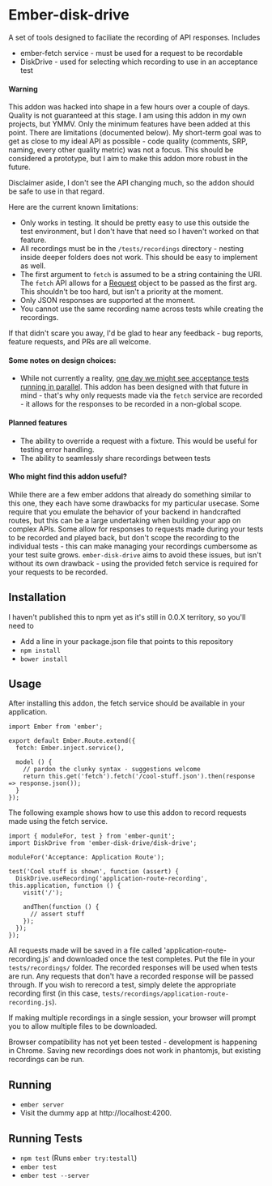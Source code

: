 # Ember-disk-drive

A set of tools designed to faciliate the recording of API responses.
Includes
* ember-fetch service - must be used for a request to be recordable
* DiskDrive - used for selecting which recording to use in an acceptance test

#### Warning
This addon was hacked into shape in a few hours over a couple of days. Quality
is not guaranteed at this stage. I am using this addon in my own projects, but YMMV.
Only the minimum features have been added at this point. There are limitations (documented
below). My short-term goal was to get as close to my ideal API as possible - code quality
(comments, SRP, naming, every other quality metric) was not a focus. This should be considered
a prototype, but I aim to make this addon more robust in the future.

Disclaimer aside, I don't see the API changing much, so the addon should be safe to use
in that regard.

Here are the current known limitations:
* Only works in testing. It should be pretty easy to use this outside the test environment,
  but I don't have that need so I haven't worked on that feature.
* All recordings must be in the `/tests/recordings` directory - nesting inside deeper folders
  does not work. This should be easy to implement as well.
* The first argument to `fetch` is assumed to be a string containing the URI. The `fetch` API
  allows for a [Request](https://developer.mozilla.org/en-US/docs/Web/API/Request) object to be
  passed as the first arg. This shouldn't be too hard, but isn't a priority at the moment.
* Only JSON responses are supported at the moment.
* You cannot use the same recording name across tests while creating the recordings.

If that didn't scare you away, I'd be glad to hear any feedback - bug reports, feature requests,
and PRs are all welcome.

#### Some notes on design choices:
* While not currently a reality, [one day we might see acceptance tests running in parallel](http://discuss.emberjs.com/t/are-1ms-unit-tests-achievable/8169/3).
  This addon has been designed with that future in mind - that's why only requests made via
  the `fetch` service are recorded - it allows for the responses to be recorded in a non-global scope.

#### Planned features
* The ability to override a request with a fixture. This would be useful for testing
  error handling.
* The ability to seamlessly share recordings between tests

#### Who might find this addon useful?
While there are a few ember addons that already do something similar to this one, they each have
some drawbacks for my particular usecase. Some require that you emulate the behavior of your
backend in handcrafted routes, but this can be a large undertaking when building your app on complex APIs.
Some allow for responses to requests made during your tests to be recorded and played back, but
don't scope the recording to the individual tests - this can make managing your recordings
cumbersome as your test suite grows. `ember-disk-drive` aims to avoid these issues, but isn't
without its own drawback - using the provided fetch service is required for your requests to
be recorded.

## Installation

I haven't published this to npm yet as it's still in 0.0.X territory, so you'll need to

* Add a line in your package.json file that points to this repository
* `npm install`
* `bower install`

## Usage
After installing this addon, the fetch service should be available in your application.

```
import Ember from 'ember';

export default Ember.Route.extend({
  fetch: Ember.inject.service(),

  model () {
    // pardon the clunky syntax - suggestions welcome
    return this.get('fetch').fetch('/cool-stuff.json').then(response => response.json());
  }
});
```

The following example shows how to use this addon to record requests made using the fetch service.

```
import { moduleFor, test } from 'ember-qunit';
import DiskDrive from 'ember-disk-drive/disk-drive';

moduleFor('Acceptance: Application Route');

test('Cool stuff is shown', function (assert) {
  DiskDrive.useRecording('application-route-recording', this.application, function () {
    visit('/');

    andThen(function () {
      // assert stuff
    });
  });
});
```

All requests made will be saved in a file called 'application-route-recording.js' and downloaded
once the test completes. Put the file in your `tests/recordings/` folder. The recorded
responses will be used when tests are run. Any requests that don't have a recorded response
will be passed through. If you wish to rerecord a test, simply delete the appropriate
recording first (in this case, `tests/recordings/application-route-recording.js`).

If making multiple recordings in a single session, your browser will prompt you to allow multiple files
to be downloaded.

Browser compatibility has not yet been tested - development is happening in Chrome. Saving new recordings
does not work in phantomjs, but existing recordings can be run.

## Running

* `ember server`
* Visit the dummy app at http://localhost:4200.

## Running Tests

* `npm test` (Runs `ember try:testall`)
* `ember test`
* `ember test --server`

